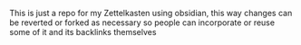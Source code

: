 This is just a repo for my Zettelkasten using obsidian, this way changes can be reverted or forked as necessary so people can incorporate or reuse some of it and its backlinks themselves
